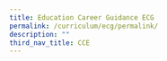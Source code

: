 ```yaml
---
title: Education Career Guidance ECG
permalink: /curriculum/ecg/permalink/
description: ""
third_nav_title: CCE
---
```

